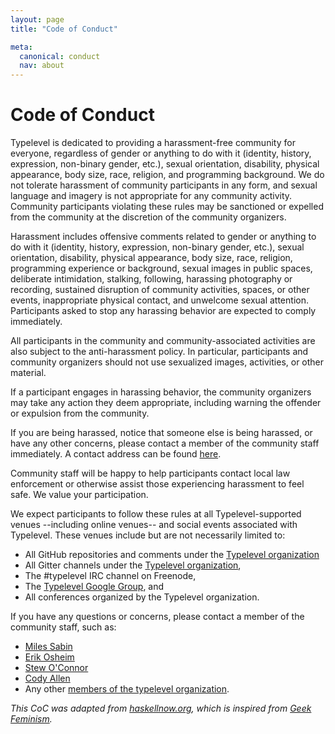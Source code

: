 ```yaml
---
layout: page
title: "Code of Conduct"

meta:
  canonical: conduct
  nav: about
---
```


Code of Conduct
===============

Typelevel is dedicated to providing a harassment-free community for everyone, regardless of gender or anything to do with it (identity, history, expression, non-binary gender, etc.), sexual orientation, disability, physical appearance, body size, race, religion, and programming background. We do not tolerate harassment of community participants in any form, and sexual language and imagery is not appropriate for any community activity. Community participants violating these rules may be sanctioned or expelled from the community at the discretion of the community organizers.

Harassment includes offensive comments related to gender or anything to do with it (identity, history, expression, non-binary gender, etc.), sexual orientation, disability, physical appearance, body size, race, religion, programming experience or background, sexual images in public spaces, deliberate intimidation, stalking, following, harassing photography or recording, sustained disruption of community activities, spaces, or other events, inappropriate physical contact, and unwelcome sexual attention. Participants asked to stop any harassing behavior are expected to comply immediately.

All participants in the community and community-associated activities are also subject to the anti-harassment policy. In particular, participants and community organizers should not use sexualized images, activities, or other material.

If a participant engages in harassing behavior, the community organizers may take any action they deem appropriate, including warning the offender or expulsion from the community.

If you are being harassed, notice that someone else is being harassed, or have any other concerns, please contact a member of the community staff immediately. A contact address can be found <a href="{{ site.baseurl }}/about.html">here</a>.

Community staff will be happy to help participants contact local law enforcement or otherwise assist those experiencing harassment to feel safe. We value your participation.

We expect participants to follow these rules at all Typelevel-supported venues --including online venues-- and social events associated with Typelevel. These venues include but are not necessarily limited to: 
* All GitHub repositories and comments under the [Typelevel organization](https://github.com/typelevel)
* All Gitter channels under the [Typelevel organization](https://gitter.im/orgs/typelevel/rooms),
* The #typelevel IRC channel on Freenode,
* The [Typelevel Google Group](https://groups.google.com/forum/#!forum/typelevel), and
* All conferences organized by the Typelevel organization.

If you have any questions or concerns, please contact a member of the community staff, such as:
* [Miles Sabin](mailto:%6d%69%6c%65%73@%6d%69%6c%65%73%73%61%62%69%6e.%63%6f%6d)
* [Erik Osheim](mailto:d_m@plastic-idolatry.com)
* [Stew O'Connor](mailto:%73%74%65%77@%76%69%72%65%6f.%6f%72%67)
* [Cody Allen](mailto:%63%65%65%64%75%62%73@%67%6d%61%69%6c.%63%6f%6d)
* Any other [members of the typelevel organization](https://github.com/orgs/typelevel/people).


_This CoC was adapted from [haskellnow.org](http://www.haskellnow.org), which is inspired from [Geek Feminism](http://geekfeminism.wikia.com/wiki/Event_Guidelines)._
